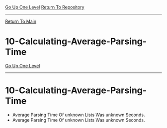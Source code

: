 [Go Up One Level](https://github.com/DigitalWarrior/piholeparser/blob/master/RecentRunLogs/TopLevelScripts/.md)
[Return To Repository](https://github.com/DigitalWarrior/piholeparser/)
____________________________________
[Return To Main](https://github.com/DigitalWarrior/piholeparser/blob/master/RecentRunLogs/Mainlog.md)
# 10-Calculating-Average-Parsing-Time
[Go Up One Level](https://github.com/DigitalWarrior/piholeparser/blob/master/RecentRunLogs/TopLevelScripts/.md)
____________________________________
# 10-Calculating-Average-Parsing-Time
* Average Parsing Time Of unknown Lists Was unknown Seconds.
* Average Parsing Time Of unknown Lists Was unknown Seconds.
